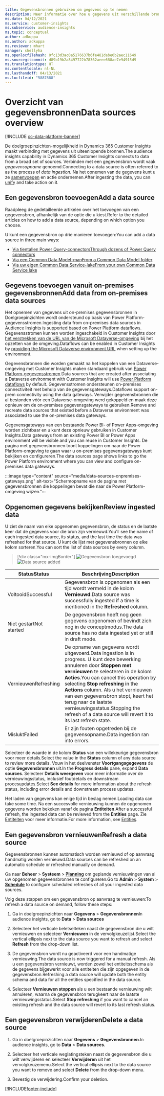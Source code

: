```yaml
---
title: Gegevensbronnen gebruiken om gegevens op te nemen
description: Meer informatie over hoe u gegevens uit verschillende bronnen kunt importeren.
ms.date: 04/12/2021
ms.service: customer-insights
ms.subservice: audience-insights
ms.topic: conceptual
author: adkuppa
ms.author: adkuppa
ms.reviewer: mhart
manager: shellyha
ms.openlocfilehash: 0fc13d3ac0a5176637b6fe481dabe0b2aec11649
ms.sourcegitcommit: d89b19b2a3497722b78362aeee688ae7e94915d9
ms.translationtype: HT
ms.contentlocale: nl-NL
ms.lasthandoff: 04/13/2021
ms.locfileid: "5887888"
---
```

# <a name="data-sources-overview"></a><span data-ttu-id="ed6ff-103">Overzicht van gegevensbronnen</span><span class="sxs-lookup"><span data-stu-id="ed6ff-103">Data sources overview</span></span>

[!INCLUDE [cc-data-platform-banner](../includes/cc-data-platform-banner.md)]

<span data-ttu-id="ed6ff-104">De doelgroepinzichten-mogelijkheid in Dynamics 365 Customer Insights maakt verbinding met gegevens uit uiteenlopende bronnen.</span><span class="sxs-lookup"><span data-stu-id="ed6ff-104">The audience insights capability in Dynamics 365 Customer Insights connects to data from a broad set of sources.</span></span> <span data-ttu-id="ed6ff-105">Verbinden met een gegevensbron wordt vaak *gegevensopname* genoemd.</span><span class="sxs-lookup"><span data-stu-id="ed6ff-105">Connecting to a data source is often referred to as the process of *data ingestion*.</span></span> <span data-ttu-id="ed6ff-106">Na het opnemen van de gegevens kunt u ze [samenvoegen](data-unification.md) en actie ondernemen.</span><span class="sxs-lookup"><span data-stu-id="ed6ff-106">After ingesting the data, you can [unify](data-unification.md) and take action on it.</span></span>

## <a name="add-a-data-source"></a><span data-ttu-id="ed6ff-107">Een gegevensbron toevoegen</span><span class="sxs-lookup"><span data-stu-id="ed6ff-107">Add a data source</span></span>

<span data-ttu-id="ed6ff-108">Raadpleeg de gedetailleerde artikelen over het toevoegen van een gegevensbron, afhankelijk van de optie die u kiest.</span><span class="sxs-lookup"><span data-stu-id="ed6ff-108">Refer to the detailed articles on how to add a data source, depending on which option you choose.</span></span>

<span data-ttu-id="ed6ff-109">U kunt een gegevensbron op drie manieren toevoegen:</span><span class="sxs-lookup"><span data-stu-id="ed6ff-109">You can add a data source in three main ways:</span></span>

- [<span data-ttu-id="ed6ff-110">Via tientallen Power Query-connectors</span><span class="sxs-lookup"><span data-stu-id="ed6ff-110">Through dozens of Power Query connectors</span></span>](connect-power-query.md)
- [<span data-ttu-id="ed6ff-111">Via een Common Data Model-map</span><span class="sxs-lookup"><span data-stu-id="ed6ff-111">From a Common Data Model folder</span></span>](connect-common-data-model.md)
- [<span data-ttu-id="ed6ff-112">Via uw eigen Common Data Service-lake</span><span class="sxs-lookup"><span data-stu-id="ed6ff-112">From your own Common Data Service lake</span></span>](connect-common-data-service-lake.md)

## <a name="add-data-from-on-premises-data-sources"></a><span data-ttu-id="ed6ff-113">Gegevens toevoegen vanuit on-premises gegevensbronnen</span><span class="sxs-lookup"><span data-stu-id="ed6ff-113">Add data from on-premises data sources</span></span>

<span data-ttu-id="ed6ff-114">Het opnemen van gegevens uit on-premises gegevensbronnen in Doelgroepinzichten wordt ondersteund op basis van Power Platform-gegevensstromen.</span><span class="sxs-lookup"><span data-stu-id="ed6ff-114">Ingesting data from on-premises data sources in Audience Insights is supported based on Power Platform dataflows.</span></span> <span data-ttu-id="ed6ff-115">Gegevensstromen kunnen worden ingeschakeld in Customer Insights door [het verstrekken van de URL van de Microsoft Dataverse-omgeving](manage-environments.md#create-an-environment-in-an-existing-organization) bij het opzetten van de omgeving.</span><span class="sxs-lookup"><span data-stu-id="ed6ff-115">Dataflows can be enabled in Customer Insights by [providing the Microsoft Dataverse environment URL](manage-environments.md#create-an-environment-in-an-existing-organization) when setting up the environment.</span></span>

<span data-ttu-id="ed6ff-116">Gegevensbronnen die worden gemaakt na het koppelen van een Dataverse-omgeving met Customer Insights maken standaard gebruik van [Power Platform-gegevensstromen](/power-query/dataflows/overview-dataflows-across-power-platform-dynamics-365).</span><span class="sxs-lookup"><span data-stu-id="ed6ff-116">Data sources that are created after associating a Dataverse environment with Customer Insights will use [Power Platform dataflows](/power-query/dataflows/overview-dataflows-across-power-platform-dynamics-365) by default.</span></span> <span data-ttu-id="ed6ff-117">Gegevensstromen ondersteunen on-premises connectiviteit met behulp van de gegevensgateways.</span><span class="sxs-lookup"><span data-stu-id="ed6ff-117">Dataflows support on-prem connectivity using the data gateways.</span></span> <span data-ttu-id="ed6ff-118">Verwijder gegevensbronnen die al bestonden vóór een Dataverse-omgeving werd gekoppeld en maak deze opnieuw om de on-premises gegevensgateways te gebruiken.</span><span class="sxs-lookup"><span data-stu-id="ed6ff-118">Remove and recreate data sources that existed before a Dataverse environment was associated to use the on-premises data gateways.</span></span>

<span data-ttu-id="ed6ff-119">Gegevensgateways van een bestaande Power BI- of Power Apps-omgeving worden zichtbaar en u kunt deze opnieuw gebruiken in Customer Insights.</span><span class="sxs-lookup"><span data-stu-id="ed6ff-119">Data gateways from an existing Power BI or Power Apps environment will be visible and you can reuse in Customer Insights.</span></span> <span data-ttu-id="ed6ff-120">De pagina met gegevensbronnen toont koppelingen om naar de Power Platform-omgeving te gaan waar u on-premises gegevensgateways kunt bekijken en configureren.</span><span class="sxs-lookup"><span data-stu-id="ed6ff-120">The data sources page shows links to go the Power Platform environment where you can view and configure on-premises data gateways.</span></span>

:::image type="content" source="media/data-sources-onpremises-gateways.png" alt-text="Schermopname van de pagina met gegevensbronnen die koppelingen bevat die naar de Power Platform-omgeving wijzen.":::

## <a name="review-ingested-data"></a><span data-ttu-id="ed6ff-122">Opgenomen gegevens bekijken</span><span class="sxs-lookup"><span data-stu-id="ed6ff-122">Review ingested data</span></span>

<span data-ttu-id="ed6ff-123">U ziet de naam van elke opgenomen gegevensbron, de status en de laatste keer dat de gegevens voor die bron zijn vernieuwd.</span><span class="sxs-lookup"><span data-stu-id="ed6ff-123">You'll see the name of each ingested data source, its status, and the last time the data was refreshed for that source.</span></span> <span data-ttu-id="ed6ff-124">U kunt de lijst met gegevensbronnen op elke kolom sorteren.</span><span class="sxs-lookup"><span data-stu-id="ed6ff-124">You can sort the list of data sources by every column.</span></span>

> [!div class="mx-imgBorder"]
> <span data-ttu-id="ed6ff-125">![Gegevensbron toegevoegd](media/configure-data-datasource-added.png "Gegevensbron toegevoegd")</span><span class="sxs-lookup"><span data-stu-id="ed6ff-125">![Data source added](media/configure-data-datasource-added.png "Data source added")</span></span>

|<span data-ttu-id="ed6ff-126">Status</span><span class="sxs-lookup"><span data-stu-id="ed6ff-126">Status</span></span>  |<span data-ttu-id="ed6ff-127">Beschrijving</span><span class="sxs-lookup"><span data-stu-id="ed6ff-127">Description</span></span>  |
|---------|---------|
|<span data-ttu-id="ed6ff-128">Voltooid</span><span class="sxs-lookup"><span data-stu-id="ed6ff-128">Successful</span></span>   |<span data-ttu-id="ed6ff-129">Gegevensbron is opgenomen als een tijd wordt vermeld in de kolom **Vernieuwd**.</span><span class="sxs-lookup"><span data-stu-id="ed6ff-129">Data source was successfully ingested if a time is mentioned in the **Refreshed** column.</span></span>
|<span data-ttu-id="ed6ff-130">Niet gestart</span><span class="sxs-lookup"><span data-stu-id="ed6ff-130">Not started</span></span>   |<span data-ttu-id="ed6ff-131">De gegevensbron heeft nog geen gegevens opgenomen of bevindt zich nog in de conceptmodus.</span><span class="sxs-lookup"><span data-stu-id="ed6ff-131">The data source has no data ingested yet or still in draft mode.</span></span>         |
|<span data-ttu-id="ed6ff-132">Vernieuwen</span><span class="sxs-lookup"><span data-stu-id="ed6ff-132">Refreshing</span></span>    |<span data-ttu-id="ed6ff-133">De opname van gegevens wordt uitgevoerd.</span><span class="sxs-lookup"><span data-stu-id="ed6ff-133">Data ingestion is in progress.</span></span> <span data-ttu-id="ed6ff-134">U kunt deze bewerking annuleren door **Stoppen met vernieuwen** te selecteren in de kolom **Acties**.</span><span class="sxs-lookup"><span data-stu-id="ed6ff-134">You can cancel this operation by selecting **Stop refreshing** in the **Actions** column.</span></span> <span data-ttu-id="ed6ff-135">Als u het vernieuwen van een gegevensbron stopt, keert het terug naar de laatste vernieuwingsstatus.</span><span class="sxs-lookup"><span data-stu-id="ed6ff-135">Stopping the refresh of a data source will revert it to its last refresh state.</span></span>       |
|<span data-ttu-id="ed6ff-136">Mislukt</span><span class="sxs-lookup"><span data-stu-id="ed6ff-136">Failed</span></span>     |<span data-ttu-id="ed6ff-137">Er zijn fouten opgetreden bij de gegevensopname.</span><span class="sxs-lookup"><span data-stu-id="ed6ff-137">Data ingestion ran into errors.</span></span>         |

<span data-ttu-id="ed6ff-138">Selecteer de waarde in de kolom **Status** van een willekeurige gegevensbron voor meer details.</span><span class="sxs-lookup"><span data-stu-id="ed6ff-138">Select the value in the **Status** column of any data source to review more details.</span></span> <span data-ttu-id="ed6ff-139">Vouw in het deelvenster **Voortgangsgegevens** de optie **Gegevensbronnen** uit.</span><span class="sxs-lookup"><span data-stu-id="ed6ff-139">In the **Progress details** pane, expand **Data sources**.</span></span> <span data-ttu-id="ed6ff-140">Selecteer **Details weergeven** voor meer informatie over de vernieuwingsstatus, inclusief foutdetails en downstream procesupdates.</span><span class="sxs-lookup"><span data-stu-id="ed6ff-140">Select **See details** for more information about the refresh status, including error details and downstream process updates.</span></span>

<span data-ttu-id="ed6ff-141">Het laden van gegevens kan enige tijd in beslag nemen.</span><span class="sxs-lookup"><span data-stu-id="ed6ff-141">Loading data can take some time.</span></span> <span data-ttu-id="ed6ff-142">Na een succesvolle vernieuwing kunnen de opgenomen gegevens worden bekeken vanaf de pagina **Entiteiten**.</span><span class="sxs-lookup"><span data-stu-id="ed6ff-142">After a successful refresh, the ingested data can be reviewed from the **Entities** page.</span></span> <span data-ttu-id="ed6ff-143">Zie [Entiteiten](entities.md) voor meer informatie.</span><span class="sxs-lookup"><span data-stu-id="ed6ff-143">For more information, see [Entities](entities.md).</span></span>

## <a name="refresh-a-data-source"></a><span data-ttu-id="ed6ff-144">Een gegevensbron vernieuwen</span><span class="sxs-lookup"><span data-stu-id="ed6ff-144">Refresh a data source</span></span>

<span data-ttu-id="ed6ff-145">Gegevensbronnen kunnen automatisch worden vernieuwd of op aanvraag handmatig worden vernieuwd.</span><span class="sxs-lookup"><span data-stu-id="ed6ff-145">Data sources can be refreshed on an automatic schedule or refreshed manually on demand.</span></span> 

<span data-ttu-id="ed6ff-146">Ga naar **Beheer** > **Systeem** > [**Planning**](system.md#schedule-tab) om geplande vernieuwingen van al uw opgenomen gegevensbronnen te configureren.</span><span class="sxs-lookup"><span data-stu-id="ed6ff-146">Go to **Admin** > **System** > [**Schedule**](system.md#schedule-tab) to configure scheduled refreshes of all your ingested data sources.</span></span>

<span data-ttu-id="ed6ff-147">Volg deze stappen om een gegevensbron op aanvraag te vernieuwen:</span><span class="sxs-lookup"><span data-stu-id="ed6ff-147">To refresh a data source on demand, follow these steps:</span></span>

1. <span data-ttu-id="ed6ff-148">Ga in doelgroepinzichten naar **Gegevens** > **Gegevensbronnen**</span><span class="sxs-lookup"><span data-stu-id="ed6ff-148">In audience insights, go to **Data** > **Data sources**</span></span>

2. <span data-ttu-id="ed6ff-149">Selecteer het verticale beletselteken naast de gegevensbron die u wilt vernieuwen en selecteer **Vernieuwen** in de vervolgkeuzelijst.</span><span class="sxs-lookup"><span data-stu-id="ed6ff-149">Select the vertical ellipsis next to the data source you want to refresh and select **Refresh** from the drop-down list.</span></span>

3. <span data-ttu-id="ed6ff-150">De gegevensbron wordt nu geactiveerd voor een handmatige vernieuwing.</span><span class="sxs-lookup"><span data-stu-id="ed6ff-150">The data source is now triggered for a manual refresh.</span></span> <span data-ttu-id="ed6ff-151">Als u een gegevensbron vernieuwt, worden zowel het entiteitsschema als de gegevens bijgewerkt voor alle entiteiten die zijn opgegeven in de gegevensbron.</span><span class="sxs-lookup"><span data-stu-id="ed6ff-151">Refreshing a data source will update both the entity schema and data for all the entities specified in the data source.</span></span>

4. <span data-ttu-id="ed6ff-152">Selecteer **Vernieuwen stoppen** als u een bestaande vernieuwing wilt annuleren, waarna de gegevensbron terugkeert naar de laatste vernieuwingsstatus.</span><span class="sxs-lookup"><span data-stu-id="ed6ff-152">Select **Stop refreshing** if you want to cancel an existing refresh and the data source will revert to its last refresh status.</span></span>

## <a name="delete-a-data-source"></a><span data-ttu-id="ed6ff-153">Een gegevensbron verwijderen</span><span class="sxs-lookup"><span data-stu-id="ed6ff-153">Delete a data source</span></span>

1. <span data-ttu-id="ed6ff-154">Ga in doelgroepinzichten naar **Gegevens** > **Gegevensbronnen**.</span><span class="sxs-lookup"><span data-stu-id="ed6ff-154">In audience insights, go to **Data** > **Data sources**.</span></span>

2. <span data-ttu-id="ed6ff-155">Selecteer het verticale weglatingsteken naast de gegevensbron die u wilt verwijderen en selecteer **Verwijderen** uit het vervolgkeuzemenu.</span><span class="sxs-lookup"><span data-stu-id="ed6ff-155">Select the vertical ellipsis next to the data source you want to remove and select **Delete** from the drop-down menu.</span></span>

3. <span data-ttu-id="ed6ff-156">Bevestig de verwijdering.</span><span class="sxs-lookup"><span data-stu-id="ed6ff-156">Confirm your deletion.</span></span>


[!INCLUDE[footer-include](../includes/footer-banner.md)]
